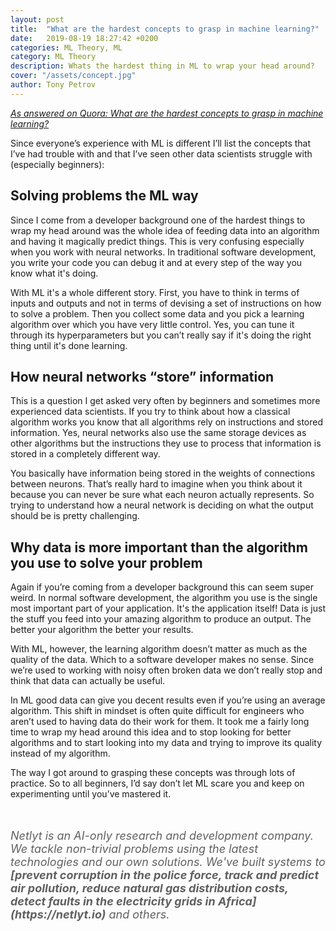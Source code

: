 ```yaml
---
layout: post
title:  "What are the hardest concepts to grasp in machine learning?"
date:   2019-08-19 18:27:42 +0200
categories: ML Theory, ML
category: ML Theory
description: Whats the hardest thing in ML to wrap your head around?
cover: "/assets/concept.jpg"
author: Tony Petrov
---
```



<i>[As answered on Quora: What are the hardest concepts to grasp in machine learning?](https://qr.ae/TWvDYQ)</i>

Since everyone’s experience with ML is different I’ll list the concepts that I’ve had trouble with and that I’ve seen other data scientists struggle with (especially beginners):

<h2>Solving problems the ML way</h2>

Since I come from a developer background one of the hardest things to wrap my head around was the whole idea of feeding data into an algorithm and having it magically predict things. This is very confusing especially when you work with neural networks. In traditional software development, you write your code you can debug it and at every step of the way you know what it's doing. 

With ML it's a whole different story. First, you have to think in terms of inputs and outputs and not in terms of devising a set of instructions on how to solve a problem. Then you collect some data and you pick a learning algorithm over which you have very little control. Yes, you can tune it through its hyperparameters but you can’t really say if it's doing the right thing until it's done learning.

<h2>How neural networks “store” information</h2>

This is a question I get asked very often by beginners and sometimes more experienced data scientists. If you try to think about how a classical algorithm works you know that all algorithms rely on instructions and stored information. Yes, neural networks also use the same storage devices as other algorithms but the instructions they use to process that information is stored in a completely different way.

You basically have information being stored in the weights of connections between neurons. That’s really hard to imagine when you think about it because you can never be sure what each neuron actually represents. So trying to understand how a neural network is deciding on what the output should be is pretty challenging.

<h2>Why data is more important than the algorithm you use to solve your problem</h2>

Again if you’re coming from a developer background this can seem super weird. In normal software development, the algorithm you use is the single most important part of your application. It's the application itself! Data is just the stuff you feed into your amazing algorithm to produce an output. The better your algorithm the better your results. 

With ML, however, the learning algorithm doesn’t matter as much as the quality of the data. Which to a software developer makes no sense. Since we’re used to working with noisy often broken data we don’t really stop and think that data can actually be useful.

In ML good data can give you decent results even if you’re using an average algorithm. This shift in mindset is often quite difficult for engineers who aren’t used to having data do their work for them. It took me a fairly long time to wrap my head around this idea and to stop looking for better algorithms and to start looking into my data and trying to improve its quality instead of my algorithm.

The way I got around to grasping these concepts was through lots of practice. So to all beginners, I’d say don’t let ML scare you and keep on experimenting until you’ve mastered it.

<br>
<br>
<em style="font-size: 18px; color: rgba(0, 0, 0, 0.62);">
    <i>Netlyt is an AI-only research and development company. We tackle non-trivial problems using the latest technologies and our own solutions. We've built systems to <b>[prevent corruption in the police force, track and predict air pollution, reduce natural gas distribution costs, detect faults in the electricity grids in Africa](https://netlyt.io)</b> and others.</i>
</em>
